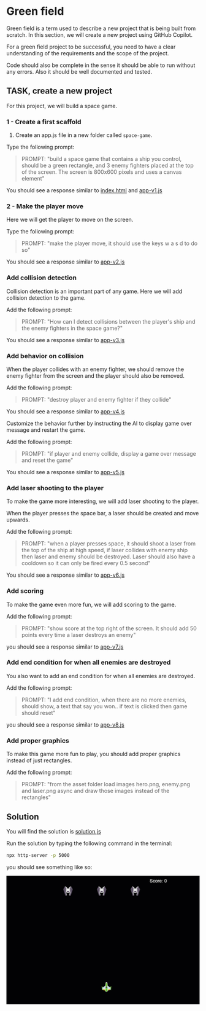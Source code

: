 # Green field

Green field is a term used to describe a new project that is being built from scratch. In this section, we will create a new project using GitHub Copilot.

For a green field project to be successful, you need to have a clear understanding of the requirements and the scope of the project.

Code should also be complete in the sense it should be able to run without any errors. Also it should be well documented and tested.

## TASK, create a new project

For this project, we will build a space game. 

### 1 - Create a first scaffold

1. Create an app.js file in a new folder called `space-game`.

Type the following prompt:

> PROMPT: "build a space game that contains a ship you control, should be a green rectangle, and 3 enemy fighters placed at the top of the screen. The screen is 800x600 pixels and uses a canvas element"

You should see a response similar to [index.html](./javascript/index.html) and [app-v1.js](./javascript/app-v1.js)

### 2 - Make the player move

Here we will get the player to move on the screen.

Type the following prompt:

> PROMPT: "make the player move, it should use the keys w a s d to do so"

You should see a response similar to [app-v2.js](./javascript/app-v2.js)

### Add collision detection

Collision detection is an important part of any game. Here we will add collision detection to the game.

Add the following prompt:

> PROMPT: "How can I detect collisions between the player's ship and the enemy fighters in the space game?"

You should see a response similar to [app-v3.js](./javascript/app-v3.js)

### Add behavior on collision

When the player collides with an enemy fighter, we should remove the enemy fighter from the screen and the player should also be removed.

Add the following prompt:

> PROMPT: "destroy player and enemy fighter if they collide"

You should see a response similar to [app-v4.js](./javascript/app-v4.js)

Customize the behavior further by instructing the AI to display game over message and restart the game.

Add the following prompt:

> PROMPT: "if player and enemy collide, display a game over message and reset the game"

You should see a response similar to [app-v5.js](./javascript/app-v5.js)

### Add laser shooting to the player

To make the game more interesting, we will add laser shooting to the player.

When the player presses the space bar, a laser should be created and move upwards.

Add the following prompt:

> PROMPT: "when a player presses space, it should shoot a laser from the top of the ship at high speed, if laser collides with enemy ship then laser and enemy should be destroyed. Laser should also have a cooldown so it can only be fired every 0.5 second"

You should see a response similar to [app-v6.js](./javascript/app-v6.js)

### Add scoring

To make the game even more fun, we will add scoring to the game.

Add the following prompt:

> PROMPT: "show score at the top right of the screen. It should add 50 points every time a laser destroys an enemy"

you should see a response similar to [app-v7.js](./javascript/app-v7.js)

### Add end condition for when all enemies are destroyed

You also want to add an end condition for when all enemies are destroyed.

Add the following prompt:

> PROMPT: "I add end condition, when there are no more enemies, should show, a text that say you won.. if text is clicked then game should reset"

you should see a response similar to [app-v8.js](./javascript/app-v8.js)

### Add proper graphics

To make this game more fun to play, you should add proper graphics instead of just rectangles.

Add the following prompt:

> PROMPT: "from the asset folder load images hero.png, enemy.png and laser.png async and draw those images instead of the rectangles"

## Solution

You will find the solution is [solution.js](./javascript/solution.js)

Run the solution by typing the following command in the terminal:

```bash
npx http-server -p 5000
```

you should see something like so:

![Solution demo](./copilot-workshop-greenfield-gif.gif)